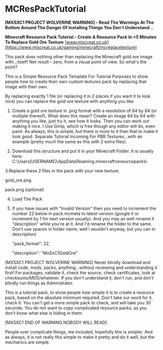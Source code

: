 # MCResPackTutorial

**[MXSXC1 PROJECT WOLVERINE WARNING] - Read The Warnings At The Bottom Around The Danger Of Installing Things You Don't Understand...**

**Minecraft Resource Pack Tutorial - Create A Resource Pack In <5 Minutes To Replace Gold Ore Texture**
[www.miscreat.co.uk](https://www.miscreat.co.uk/gaming/minecraft/mcreplacetexture)

This pack does nothing other than replacing the Minecraft gold ore image with...itself! Net result - zero, from a visual point of view. So what's the point? 

This is a Simple Resource Pack Template For Tutorial Purposes to show people how to create their own custom textures pack by replacing that image with their own.

By replacing exactly 1 file (or replacing it in 2 places if you want it to look nice) you can replace the gold ore texture with anything you like:

1. Create a gold ore texture in .png format with a resolution of 64 by 64 (or multiple thereof). What does this mean? Create an image 64 by 64 with anything you like, just try it, see how it looks. Then you can work out making it nice. I Use Gimp, which is free though any editor will do, even paint. As always, this is simple, but there is more to it than that to make it look good. Separate Tutorial Incoming For PBR Textures...with an example (pretty much the same as this with 2 extra files).

2. Download this structure and put it in your Minecraft Folder. It is usually here:
  C:\Users\[USERNAME]\AppData\Roaming\.minecraft\resourcepacks\

3.Replace these 2 files in the pack with your new texture.

  gold_ore.png
  
  pack.png (optional)
  
4. Load The Pack
  
5. If you have issues with "Invalid Version" then you need to increment the number 22 below in pack.mcmeta to latest version (google it or increment by 1 for next version usually). And you may as well rename it "description" while you're at it. And I'd rename the folder to the same. Don't use spaces in folder name, well I wouldn't anyway,  but you can in description)
   
    "pack_format": 22,
   
    "description": "MxSxC1GoldOre"
    
[MXSXC1 PROJECT WOLVERINE WARNING] 
Never blindly download and install code, mods, packs, anything...without reviewing and understanding it first! For packages, validate it, check the source, check certificates, look at checksums/MD5/whatever. If you don't understand it, don't run, and don't blindly run things as Adminstrator. 

This is a tutorial pack, to show people how simple it is to create a resource pack, based on the absolute minimum required. Don't take our word for it, check it. You can't get a more simple pack to check, and will take you 30 seconds. You do not want to copy complicated resource packs, as you don't know what else is hiding in them.

[MXSXC1 END OF WARNING NOBODY WILL READ]

People over complicate things, me included, hopefully this is simpler. And as always, it is not really this simple to make it pretty and do it well, but the mechanics are simple.








